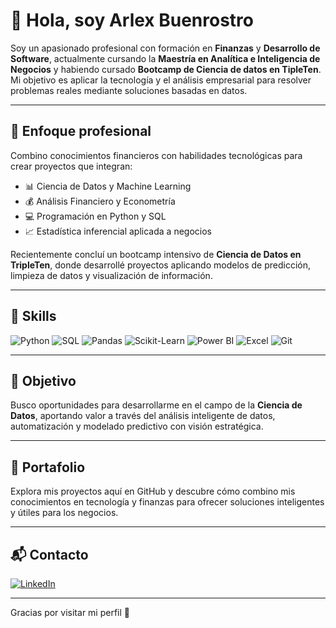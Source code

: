 # 👋 Hola, soy Arlex Buenrostro

Soy un apasionado profesional con formación en **Finanzas** y **Desarrollo de Software**, actualmente cursando la **Maestría en Analítica e Inteligencia de Negocios** y habiendo cursado **Bootcamp de Ciencia de datos en TipleTen**. Mi objetivo es aplicar la tecnología y el análisis empresarial para resolver problemas reales mediante soluciones basadas en datos.

---

## 🚀 Enfoque profesional

Combino conocimientos financieros con habilidades tecnológicas para crear proyectos que integran:

- 📊 Ciencia de Datos y Machine Learning  
- 💰 Análisis Financiero y Econometría  
- 💻 Programación en Python y SQL  
- 📈 Estadística inferencial aplicada a negocios

Recientemente concluí un bootcamp intensivo de **Ciencia de Datos en TripleTen**, donde desarrollé proyectos aplicando modelos de predicción, limpieza de datos y visualización de información.

---

## 🧠 Skills

![Python](https://img.shields.io/badge/Python-3776AB?style=for-the-badge&logo=python&logoColor=white)
![SQL](https://img.shields.io/badge/SQL-4479A1?style=for-the-badge&logo=postgresql&logoColor=white)
![Pandas](https://img.shields.io/badge/Pandas-150458?style=for-the-badge&logo=pandas&logoColor=white)
![Scikit-Learn](https://img.shields.io/badge/Scikit--Learn-F7931E?style=for-the-badge&logo=scikit-learn&logoColor=white)
![Power BI](https://img.shields.io/badge/Power%20BI-F2C811?style=for-the-badge&logo=powerbi&logoColor=black)
![Excel](https://img.shields.io/badge/Excel-217346?style=for-the-badge&logo=microsoft-excel&logoColor=white)
![Git](https://img.shields.io/badge/Git-F05032?style=for-the-badge&logo=git&logoColor=white)

---

## 🎯 Objetivo

Busco oportunidades para desarrollarme en el campo de la **Ciencia de Datos**, aportando valor a través del análisis inteligente de datos, automatización y modelado predictivo con visión estratégica.

---

## 📂 Portafolio

Explora mis proyectos aquí en GitHub y descubre cómo combino mis conocimientos en tecnología y finanzas para ofrecer soluciones inteligentes y útiles para los negocios.

---

## 📬 Contacto

[![LinkedIn](https://img.shields.io/badge/LinkedIn-Arlex%20Buenrostro-0A66C2?style=for-the-badge&logo=linkedin&logoColor=white)](https://www.linkedin.com/in/arlex-buenrostro/)

---

Gracias por visitar mi perfil 🙌
